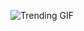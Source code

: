 ![Trending GIF](https://media2.giphy.com/media/v1.Y2lkPThiYjIxNzcyaTAwNTNzczdvcjd0dGF0c3kzZnN2Z3k3NXJhNzY4a3JuZWV5cDY4biZlcD12MV9naWZzX3NlYXJjaCZjdD1n/wQAbcl6iDnawokpLj9/giphy.gif)
